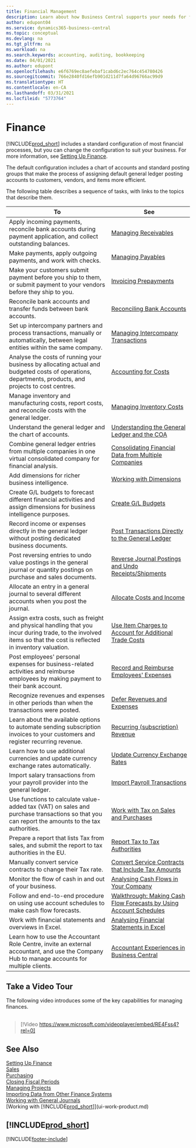```yaml
---
title: Financial Management
description: Learn about how Business Central supports your needs for financial management, accounting, auditing, or bookkeeping.
author: edupont04
ms.service: dynamics365-business-central
ms.topic: conceptual
ms.devlang: na
ms.tgt_pltfrm: na
ms.workload: na
ms.search.keywords: accounting, auditing, bookkeeping
ms.date: 04/01/2021
ms.author: edupont
ms.openlocfilehash: e6f6769ec8aefebaf1cabd6c2ec764c454780426
ms.sourcegitcommit: 766e2840fd16efb901d211d7fa64d96766ac99d9
ms.translationtype: HT
ms.contentlocale: en-CA
ms.lasthandoff: 03/31/2021
ms.locfileid: "5773764"
---
```

# <a name="finance"></a>Finance

[!INCLUDE[prod_short](includes/prod_short.md)] includes a standard configuration of most financial processes, but you can change the configuration to suit your business. For more information, see [Setting Up Finance](finance-setup-finance.md).

The default configuration includes a chart of accounts and standard posting groups that make the process of assigning default general ledger posting accounts to customers, vendors, and items more efficient.  

The following table describes a sequence of tasks, with links to the topics that describe them.  

| To | See |
| --- | --- |
| Apply incoming payments, reconcile bank accounts during payment application, and collect outstanding balances. |[Managing Receivables](receivables-manage-receivables.md) |
| Make payments, apply outgoing payments, and work with checks. |[Managing Payables](payables-manage-payables.md) |
|Make your customers submit payment before you ship to them, or submit payment to your vendors before they ship to you.|[Invoicing Prepayments](finance-invoice-prepayments.md)|
| Reconcile bank accounts and transfer funds between bank accounts. |[Reconciling Bank Accounts](bank-manage-bank-accounts.md) |
|Set up intercompany partners and process transactions, manually or automatically, between legal entities within the same company.|[Managing Intercompany Transactions](intercompany-manage.md)|
|Analyse the costs of running your business by allocating actual and budgeted costs of operations, departments, products, and projects to cost centres.|[Accounting for Costs](finance-manage-cost-accounting.md)|
|Manage inventory and manufacturing costs, report costs, and reconcile costs with the general ledger.|[Managing Inventory Costs](finance-manage-inventory-costs.md)|
| Understand the general ledger and the chart of accounts. |[Understanding the General Ledger and the COA](finance-general-ledger.md) |
|Combine general ledger entries from multiple companies in one virtual consolidated company for financial analysis.|[Consolidating Financial Data from Multiple Companies](finance-consolidated-company-reporting.md)|
| Add dimensions for richer business intelligence. |[Working with Dimensions](finance-dimensions.md) |
| Create G/L budgets to forecast different financial activities and assign dimensions for business intelligence purposes. |[Create G/L Budgets](finance-how-create-budgets.md) |
|Record income or expenses directly in the general ledger without posting dedicated business documents.|[Post Transactions Directly to the General Ledger](finance-how-post-transactions-directly.md)|
|Post reversing entries to undo value postings in the general journal or quantity postings on purchase and sales documents. |[Reverse Journal Postings and Undo Receipts/Shipments](finance-how-reverse-journal-posting.md)|
|Allocate an entry in a general journal to several different accounts when you post the journal. |[Allocate Costs and Income](year-allocate-costs-income.md) |
| Assign extra costs, such as freight and physical handling that you incur during trade, to the involved items so that the cost is reflected in inventory valuation. |[Use Item Charges to Account for Additional Trade Costs](payables-how-assign-item-charges.md) |
|Post employees' personal expenses for business-related activities and reimburse employees by making payment to their bank account.|[Record and Reimburse Employees' Expenses](finance-how-record-reimburse-employee-expenses.md)|
| Recognize revenues and expenses in other periods than when the transactions were posted. |[Defer Revenues and Expenses](finance-how-defer-revenue-expenses.md)|
| Learn about the available options to automate sending subscription invoices to your customers and register recurring revenue. |[Recurring (subscription) Revenue](finance-recurring-invoicing.md)|
|Learn how to use additional currencies and update currency exchange rates automatically. |[Update Currency Exchange Rates](finance-how-update-currencies.md)|
| Import salary transactions from your payroll provider into the general ledger. |[Import Payroll Transactions](finance-how-import-payroll-transactions.md)|
|Use functions to calculate value-added tax (VAT) on sales and purchase transactions so that you can report the amounts to the tax authorities.|[Work with Tax on Sales and Purchases](finance-work-with-vat.md)|
|Prepare a report that lists Tax from sales, and submit the report to tax authorities in the EU. | [Report Tax to Tax Authorities](finance-how-report-vat.md)|
|Manually convert service contracts to change their Tax rate.|[Convert Service Contracts that Include Tax Amounts](service-how-to-convert-service-contracts.md)|
| Monitor the flow of cash in and out of your business. |[Analysing Cash Flows in Your Company](finance-analyze-cash-flow.md) |
|Follow and end-to-end procedure on using use account schedules to make cash flow forecasts.|[Walkthrough: Making Cash Flow Forecasts by Using Account Schedules](walkthrough-making-cash-flow-forecasts-by-using-account-schedules.md)|
| Work with financial statements and overviews in Excel. |[Analysing Financial Statements in Excel](finance-analyze-excel.md) |
|Learn how to use the Accountant Role Centre, invite an external accountant, and use the Company Hub to manage accounts for multiple clients.|[Accountant Experiences in Business Central](finance-accounting.md)|  

## <a name="take-a-video-tour"></a>Take a Video Tour

The following video introduces some of the key capabilities for managing finances. <br><br>  

> [!Video https://www.microsoft.com/videoplayer/embed/RE4Fss4?rel=0]

## <a name="see-also"></a>See Also

[Setting Up Finance](finance-setup-finance.md)  
[Sales](sales-manage-sales.md)  
[Purchasing](purchasing-manage-purchasing.md)  
[Closing Fiscal Periods](year-close-years-periods.md)  
[Managing Projects](projects-manage-projects.md)  
[Importing Data from Other Finance Systems](across-import-data-configuration-packages.md)  
[Working with General Journals](ui-work-general-journals.md)  
[Working with [!INCLUDE[prod_short](includes/prod_short.md)]](ui-work-product.md)  

## [!INCLUDE[prod_short](includes/free_trial_md.md)]  


[!INCLUDE[footer-include](includes/footer-banner.md)]